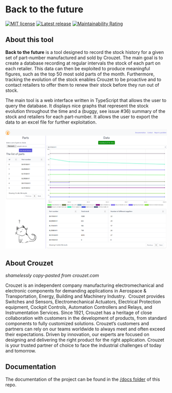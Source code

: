 # Back to the future

[![MIT license](https://badgen.net/badge/license/MIT/blue)](https://gitlab.com/gaspacchio/back-to-the-future/-/blob/master/LICENSE) [![Latest release](https://badgen.net/gitlab/release/gaspacchio/back-to-the-future)](https://gitlab.com/gaspacchio/back-to-the-future/-/releases) [![Maintainability Rating](https://sonarcloud.io/api/project_badges/measure?project=gaspacchio_back-to-the-future&metric=sqale_rating)](https://sonarcloud.io/dashboard?id=gaspacchio_back-to-the-future)

## About this tool

**Back to the future** is a tool designed to record the stock history for a given set of part-number manufactured and sold by Crouzet. The main goal is to create a database recording at regular intervals the stock of each part on each retailer. This data can then be exploited to produce meaningful figures, such as the top 50 most sold parts of the month. Furthermore, tracking the evolution of the stock enables Crouzet to be proactive and to contact retailers to offer them to renew their stock before they run out of stock.

The main tool is a web interface written in TypeScript that allows the user to query the database. It displays nice graphs that represent the stock evolution throughout the time and a (buggy, see issue #36) summary of the stock and retailers for each part-number. It allows the user to export the data to an excel file for further exploitation.

![Screenshot of the web interface](docs/_media/back-to-the-future_interface.png)

## About Crouzet

_shamelessly copy-pasted from crouzet.com_

Crouzet is an independent company manufacturing electromechanical and electronic components for demanding applications in Aerospace & Transportation, Energy, Building and Machinery Industry. ​
Crouzet provides Switches and Sensors, Electromechanical Actuators, Electrical Protection equipment, Cockpit Controls, Automation Controllers and Relays, and Instrumentation Services.​
Since 1921, Crouzet has a heritage of close collaboration with customers in the development of products, from standard components to fully customized solutions.​ Crouzet’s customers and partners can rely on our teams worldwide to always meet and often exceed their expectations. Driven by innovation, our experts are focused on designing and delivering the right product for the right application.​
Crouzet is your trusted partner of choice to face the industrial challenges of today and tomorrow.​

## Documentation

The documentation of the project can be found in the [/docs folder](https://gitlab.com/gaspacchio/back-to-the-future/-/tree/main/docs) of this repo.
